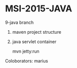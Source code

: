 # MSI-2015-JAVA

9-java branch

   1. maven project structure
   2. java servlet container

         mvn jetty:run

Coloborators:
	marius
